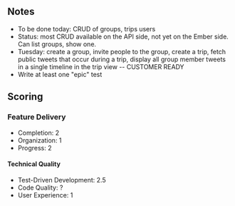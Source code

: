 ## Notes

* To be done today: CRUD of groups, trips users
* Status: most CRUD available on the API side, not yet on the Ember side. Can list groups, show one.
* Tuesday: create a group, invite people to the group, create a trip, fetch public tweets that occur during a trip, display all group member tweets in a single timeline in the trip view -- CUSTOMER READY
* Write at least one "epic" test

## Scoring

### Feature Delivery

* Completion: 2
* Organization: 1
* Progress: 2

#### Technical Quality

* Test-Driven Development: 2.5
* Code Quality: ?
* User Experience: 1
